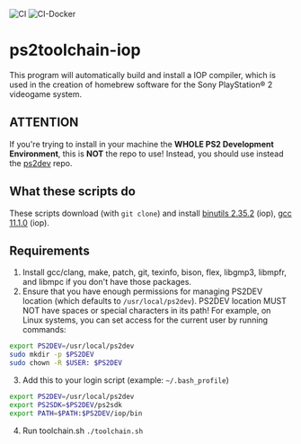 ![CI](https://github.com/ps2dev/ps2toolchain-iop/workflows/CI/badge.svg)
![CI-Docker](https://github.com/ps2dev/ps2toolchain-iop/workflows/CI-Docker/badge.svg)

# ps2toolchain-iop

This program will automatically build and install a IOP compiler, which is used in the creation of homebrew software for the Sony PlayStation® 2 videogame system.

## **ATTENTION**

If you're trying to install in your machine the **WHOLE PS2 Development Environment**, this is **NOT** the repo to use! Instead, you should use instead the [ps2dev](https://github.com/ps2dev/ps2dev "ps2dev") repo.

## What these scripts do

These scripts download (with `git clone`) and install [binutils 2.35.2](http://www.gnu.org/software/binutils/ "binutils") (iop), [gcc 11.1.0](https://gcc.gnu.org/ "gcc") (iop).

## Requirements

1.  Install gcc/clang, make, patch, git, texinfo, bison, flex, libgmp3, libmpfr, and libmpc if you don't have those packages.
2.  Ensure that you have enough permissions for managing PS2DEV location (which defaults to `/usr/local/ps2dev`). PS2DEV location MUST NOT have spaces or special characters in its path! For example, on Linux systems, you can set access for the current user by running commands:
```bash
export PS2DEV=/usr/local/ps2dev
sudo mkdir -p $PS2DEV
sudo chown -R $USER: $PS2DEV
```
3.  Add this to your login script (example: `~/.bash_profile`)
```bash
export PS2DEV=/usr/local/ps2dev
export PS2SDK=$PS2DEV/ps2sdk
export PATH=$PATH:$PS2DEV/iop/bin
```
4.  Run toolchain.sh
    `./toolchain.sh`
